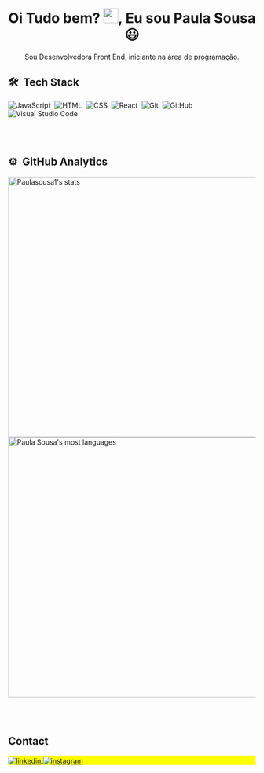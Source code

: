 <div>

  <h1 align="center">Oi Tudo bem? <img src="https://raw.githubusercontent.com/kaueMarques/kaueMarques/master/hi.gif" height="30px">, Eu sou Paula Sousa 😃️</a></h1>
  
  
  <p align="center">
    Sou Desenvolvedora Front End, iniciante na área de programação.
  </p>
  
</div>

## 🛠 &nbsp;Tech Stack

![JavaScript](https://img.shields.io/badge/-JavaScript-05122A?style=flat&logo=javascript)&nbsp;
![HTML](https://img.shields.io/badge/-HTML-05122A?style=flat&logo=HTML5)&nbsp;
![CSS](https://img.shields.io/badge/-CSS-05122A?style=flat&logo=CSS3&logoColor=1572B6)&nbsp;
![React](https://img.shields.io/badge/-React-05122A?style=flat&logo=react)&nbsp;
![Git](https://img.shields.io/badge/-Git-05122A?style=flat&logo=git)&nbsp;
![GitHub](https://img.shields.io/badge/-GitHub-05122A?style=flat&logo=github)&nbsp;
![Visual Studio Code](https://img.shields.io/badge/-Visual%20Studio%20Code-05122A?style=flat&logo=visual-studio-code&logoColor=007ACC)&nbsp;

<br><br>

## ⚙️ &nbsp;GitHub Analytics

<p align="left">
<img width="530em" src="https://github-readme-stats.vercel.app/api?username=Paulasousa1&show_icons=true&theme=vision-friendly-dark" alt="Paulasousa1's stats"/>
<img width="530em" src="https://github-readme-stats.vercel.app/api/top-langs/?username=Paulasousa1&layout=compact&theme=vision-friendly-dark" alt="Paula Sousa's most languages"/>
</p>


<br><br>

## Contact

<p align="left" style="background:yellow">

<a href="https://www.linkedin.com/in/paula-k-sousa/" target="_blank">
  <img align="center" src="https://img.shields.io/badge/-Paula Sousa-05122A?style=flat&logo=linkedin" alt="linkedin"/>
</a>
<a href="https://www.instagram.com/paulakarinesp/" target="_blank">
 <img align="center" src="https://img.shields.io/badge/-Paula Sousa-05122A?style=flat&logo=instagram" alt="instagram"/>
</a>
</p>

<!--




**paulasousa1/Paulasousa1** is a ✨ _special_ ✨ repository because its `README.md` (this file) appears on your GitHub profile.

Here are some ideas to get you started:

- 🔭 I’m currently working on ...
- 🌱 I’m currently learning ...
- 👯 I’m looking to collaborate on ...
- 🤔 I’m looking for help with ...
- 💬 Ask me about ...
- 📫 How to reach me: ...
- 😄 Pronouns: ...
- ⚡ Fun fact: ...
-->



